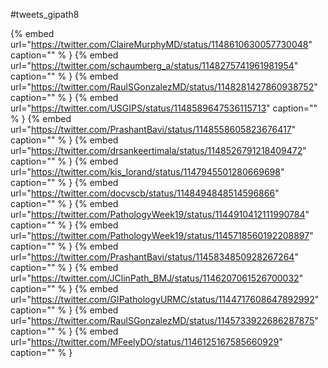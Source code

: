 #tweets_gipath8

{% embed url="https://twitter.com/ClaireMurphyMD/status/1148610630057730048"  caption="" % }
{% embed url="https://twitter.com/schaumberg_a/status/1148275741961981954"  caption="" % }
{% embed url="https://twitter.com/RaulSGonzalezMD/status/1148281427860938752"  caption="" % }
{% embed url="https://twitter.com/USGIPS/status/1148589647536115713"  caption="" % }
{% embed url="https://twitter.com/PrashantBavi/status/1148558605823676417"  caption="" % }
{% embed url="https://twitter.com/drsankeertimala/status/1148526791218409472"  caption="" % }
{% embed url="https://twitter.com/kis_lorand/status/1147945501280669698"  caption="" % }
{% embed url="https://twitter.com/docvscb/status/1148494848514596866"  caption="" % }
{% embed url="https://twitter.com/PathologyWeek19/status/1144910412111990784"  caption="" % }
{% embed url="https://twitter.com/PathologyWeek19/status/1145718560192208897"  caption="" % }
{% embed url="https://twitter.com/PrashantBavi/status/1145834850928267264"  caption="" % }
{% embed url="https://twitter.com/JClinPath_BMJ/status/1146207061526700032"  caption="" % }
{% embed url="https://twitter.com/GIPathologyURMC/status/1144717608647892992"  caption="" % }
{% embed url="https://twitter.com/RaulSGonzalezMD/status/1145733922686287875"  caption="" % }
{% embed url="https://twitter.com/MFeelyDO/status/1146125167585660929"  caption="" % }
